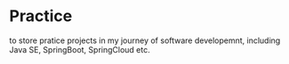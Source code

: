 # Practice
to store pratice projects in my journey of software developemnt, including Java SE, SpringBoot, SpringCloud etc.
